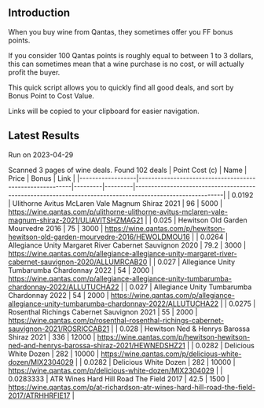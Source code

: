## Introduction

When you buy wine from Qantas, they sometimes offer you FF bonus points. 

If you consider 100 Qantas points is roughly equal to between 1 to 3 dollars, this can sometimes mean that a wine purchase is no cost, or will actually profit the buyer.

This quick script allows you to quickly find all good deals, and sort by Bonus Point to Cost Value.

Links will be copied to your clipboard for easier navigation.

## Latest Results

Run on 2023-04-29

Scanned 3 pages of wine deals.
Found 102 deals
|   Point Cost (c) | Name                                                    |   Price |   Bonus | Link                                                                                                     |
|------------------|---------------------------------------------------------|---------|---------|----------------------------------------------------------------------------------------------------------|
|        0.0192    | Ulithorne Avitus McLaren Vale Magnum Shiraz 2021        |    96   |    5000 | https://wine.qantas.com/p/ulithorne-ulithorne-avitus-mclaren-vale-magnum-shiraz-2021/ULIAVITSHZMAG21     |
|        0.025     | Hewitson Old Garden Mourvedre 2016                      |    75   |    3000 | https://wine.qantas.com/p/hewitson-hewitson-old-garden-mourvedre-2016/HEWOLDMOU16                        |
|        0.0264    | Allegiance Unity Margaret River Cabernet Sauvignon 2020 |    79.2 |    3000 | https://wine.qantas.com/p/allegiance-allegiance-unity-margaret-river-cabernet-sauvignon-2020/ALLUMRCAB20 |
|        0.027     | Allegiance Unity Tumbarumba Chardonnay 2022             |    54   |    2000 | https://wine.qantas.com/p/allegiance-allegiance-unity-tumbarumba-chardonnay-2022/ALLUTUCHA22             |
|        0.027     | Allegiance Unity Tumbarumba Chardonnay 2022             |    54   |    2000 | https://wine.qantas.com/p/allegiance-allegiance-unity-tumbarumba-chardonnay-2022/ALLUTUCHA22             |
|        0.0275    | Rosenthal Richings Cabernet Sauvignon 2021              |    55   |    2000 | https://wine.qantas.com/p/rosenthal-rosenthal-richings-cabernet-sauvignon-2021/ROSRICCAB21               |
|        0.028     | Hewitson Ned & Henrys Barossa Shiraz 2021               |   336   |   12000 | https://wine.qantas.com/p/hewitson-hewitson-ned-and-henrys-barossa-shiraz-2021/HEWNEDSHZ21               |
|        0.0282    | Delicious White Dozen                                   |   282   |   10000 | https://wine.qantas.com/p/delicious-white-dozen/MIX2304029                                               |
|        0.0282    | Delicious White Dozen                                   |   282   |   10000 | https://wine.qantas.com/p/delicious-white-dozen/MIX2304029                                               |
|        0.0283333 | ATR Wines Hard Hill Road The Field 2017                 |    42.5 |    1500 | https://wine.qantas.com/p/at-richardson-atr-wines-hard-hill-road-the-field-2017/ATRHHRFIE17              |

